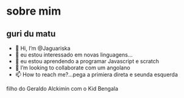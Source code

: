 # sobre mim

## guri du matu

- 👋 Hi, I’m @Jaguariska
- 👀 eu estou interessado em novas linguagens...
- 🌱 eu estou aprendendo a programar  Javascript e scratch
- 💞️ I’m looking to collaborate com um angolano
- 📫 How to reach me?...pega a primiera direta e seunda esquerda

<!---
Jaguariska/Jaguariska is a ✨ special ✨ repository because its `README.md` (this file) appears on your GitHub profile.
You can click the Preview link to take a look at your changes.
--->
filho do Geraldo Alckimin com o Kid Bengala

